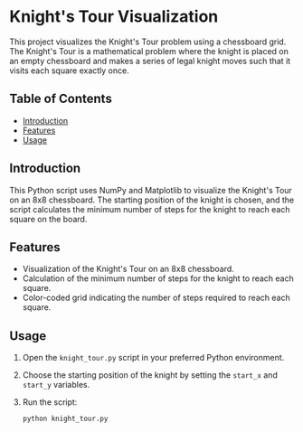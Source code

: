 # Knight's Tour Visualization

This project visualizes the Knight's Tour problem using a chessboard grid. The Knight's Tour is a mathematical problem where the knight is placed on an empty chessboard and makes a series of legal knight moves such that it visits each square exactly once.

## Table of Contents

- [Introduction](#introduction)
- [Features](#features)
- [Usage](#usage)


## Introduction

This Python script uses NumPy and Matplotlib to visualize the Knight's Tour on an 8x8 chessboard. The starting position of the knight is chosen, and the script calculates the minimum number of steps for the knight to reach each square on the board.

## Features

- Visualization of the Knight's Tour on an 8x8 chessboard.
- Calculation of the minimum number of steps for the knight to reach each square.
- Color-coded grid indicating the number of steps required to reach each square.

## Usage

1. Open the `knight_tour.py` script in your preferred Python environment.

2. Choose the starting position of the knight by setting the `start_x` and `start_y` variables.

3. Run the script:

    ```bash
    python knight_tour.py
    ```


